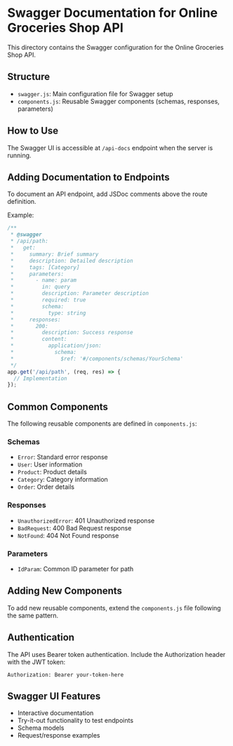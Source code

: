 # Swagger Documentation for Online Groceries Shop API

This directory contains the Swagger configuration for the Online Groceries Shop API.

## Structure

- `swagger.js`: Main configuration file for Swagger setup
- `components.js`: Reusable Swagger components (schemas, responses, parameters)

## How to Use

The Swagger UI is accessible at `/api-docs` endpoint when the server is running.

## Adding Documentation to Endpoints

To document an API endpoint, add JSDoc comments above the route definition. 

Example:

```javascript
/**
 * @swagger
 * /api/path:
 *   get:
 *     summary: Brief summary
 *     description: Detailed description
 *     tags: [Category]
 *     parameters:
 *       - name: param
 *         in: query
 *         description: Parameter description
 *         required: true
 *         schema:
 *           type: string
 *     responses:
 *       200:
 *         description: Success response
 *         content:
 *           application/json:
 *             schema:
 *               $ref: '#/components/schemas/YourSchema'
 */
app.get('/api/path', (req, res) => {
  // Implementation
});
```

## Common Components

The following reusable components are defined in `components.js`:

### Schemas
- `Error`: Standard error response
- `User`: User information
- `Product`: Product details
- `Category`: Category information
- `Order`: Order details

### Responses
- `UnauthorizedError`: 401 Unauthorized response
- `BadRequest`: 400 Bad Request response
- `NotFound`: 404 Not Found response

### Parameters
- `IdParam`: Common ID parameter for path

## Adding New Components

To add new reusable components, extend the `components.js` file following the same pattern.

## Authentication

The API uses Bearer token authentication. Include the Authorization header with the JWT token:

```
Authorization: Bearer your-token-here
```

## Swagger UI Features

- Interactive documentation
- Try-it-out functionality to test endpoints
- Schema models
- Request/response examples 